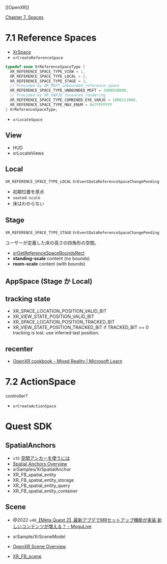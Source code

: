 [[OpenXR]]

[Chapter 7. Spaces](https://registry.khronos.org/OpenXR/specs/1.0/html/xrspec.html#spaces)

# 7.1 Reference Spaces
- [XrSpace](https://www.khronos.org/registry/OpenXR/specs/1.0/html/xrspec.html#spaces)
- `xrCreateReferenceSpace`
```c
typedef enum XrReferenceSpaceType {
  XR_REFERENCE_SPACE_TYPE_VIEW = 1,
  XR_REFERENCE_SPACE_TYPE_LOCAL = 2,
  XR_REFERENCE_SPACE_TYPE_STAGE = 3,
  // Provided by XR_MSFT_unbounded_reference_space
  XR_REFERENCE_SPACE_TYPE_UNBOUNDED_MSFT = 1000038000,
  // Provided by XR_VARJO_foveated_rendering
  XR_REFERENCE_SPACE_TYPE_COMBINED_EYE_VARJO = 1000121000,
  XR_REFERENCE_SPACE_TYPE_MAX_ENUM = 0x7FFFFFFF
} XrReferenceSpaceType;
```

- `xrLocateSpace`

## View
- HUD
- xrLocateViews

## Local
`XR_REFERENCE_SPACE_TYPE_LOCAL`
`XrEventDataReferenceSpaceChangePending`

- 初期位置を原点
- `seated-scale`
- 床はわからない

## Stage
`XR_REFERENCE_SPACE_TYPE_STAGE`
`XrEventDataReferenceSpaceChangePending`

ユーザーが定義した床の高さの四角形の空間。
- [xrGetReferenceSpaceBoundsRect](https://registry.khronos.org/OpenXR/specs/1.0/html/xrspec.html#xrGetReferenceSpaceBoundsRect)
- **standing-scale** content (no bounds) 
- **room-scale** content (with bounds)

## AppSpace (Stage か Local)

## tracking state
- XR_SPACE_LOCATION_POSITION_VALID_BIT
- XR_VIEW_STATE_POSITION_VALID_BIT
- XR_SPACE_LOCATION_POSITION_TRACKED_BIT
- XR_VIEW_STATE_POSITION_TRACKED_BIT 
if TRACKED_BIT == 0 tracking is lost. use inferred last position.

## recenter
- [OpenXR cookbook - Mixed Reality | Microsoft Learn](https://learn.microsoft.com/en-us/windows/mixed-reality/develop/native/openxr-cookbook)

# 7.2 ActionSpace
controller?
- `xrCreateActionSpace`

# Quest SDK
## SpatialAnchors
- `v35` [空間アンカーを使うには](https://framesynthesis.jp/tech/unity/oculusquest/#%E7%A9%BA%E9%96%93%E3%82%A2%E3%83%B3%E3%82%AB%E3%83%BC%E3%82%92%E4%BD%BF%E3%81%86%E3%81%AB%E3%81%AF)
- [Spatial Anchors Overview](https://developer.oculus.com/documentation/native/android/openxr-lsa-overview/)
- xrSamples/XrSpatialAnchor
-   XR_FB_spatial_entity
-   XR_FB_spatial_entity_storage
-   XR_FB_spatial_entity_query
-   XR_FB_spatial_entity_container

## Scene
- @2022 `v40`[【Meta Quest 2】最新アプデでMRセットアップ機能が実装 新しいコンテンツが増える？ - MoguLive](https://www.moguravr.com/meta-quest-2-9/)

- xrSample/XrSceneModel
- [OpenXR Scene Overview](https://developer.oculus.com/documentation/native/android/openxr-scene-overview/)
- [XR_FB_scene](https://www.oculus.com/lynx/?u=https%3A%2F%2Fregistry.khronos.org%2FOpenXR%2Fspecs%2F1.0%2Fhtml%2Fxrspec.html%23XR_FB_scene&e=AT3BlXnZRaCRe3CYW1HdeKPUir-iED7cVDTAHr6XyLkO37MChTgxY1YrEI7GFnRp17TK4YdZtwvxQm8P4u9abNA9LZPRsf8jKfnIgHGZb1RYPTl0aOvKq-7awsGtsHnUClFcQTbONNOj1wlX721aYOppizfRCy3s0sIO8Q).


